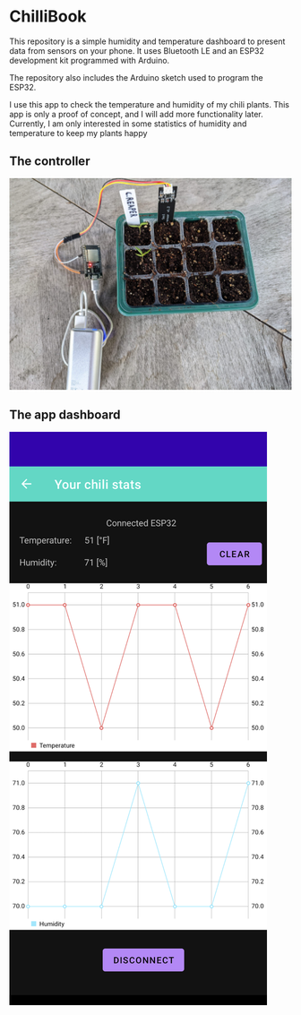 # ChilliBook
This repository is a simple humidity and temperature dashboard to present data from sensors on your phone.
It uses Bluetooth LE and an ESP32 development kit programmed with Arduino.

The repository also includes the Arduino sketch used to program the ESP32.
 
I use this app to check the temperature and humidity of my chili plants.
This app is only a proof of concept, and I will add more functionality later.
Currently, I am only interested in some statistics of humidity and temperature to keep my plants happy

## The controller
![Controller](./images/chillibook.jpg)

## The app dashboard


![Dashboard](./images/Screenshot1.png)


